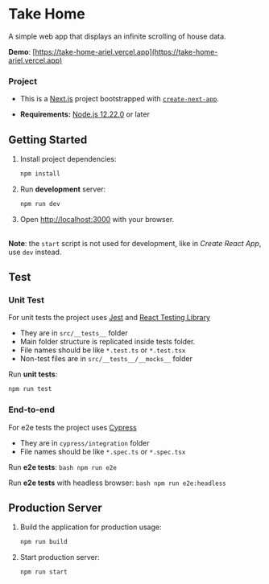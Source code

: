# Take Home
A simple web app that displays an infinite scrolling of house data.

**Demo**: [https://take-home-ariel.vercel.app](https://take-home-ariel.vercel.app)

### Project
- This is a [Next.js](https://nextjs.org/) project bootstrapped with [`create-next-app`](https://github.com/vercel/next.js/tree/canary/packages/create-next-app).

- **Requirements:** [Node.js 12.22.0](https://nodejs.org/) or later

## Getting Started

1. Install project dependencies:
    ```bash
    npm install
    ```

2. Run **development** server:
    ```bash
    npm run dev
    ```

3. Open [http://localhost:3000](http://localhost:3000) with your browser.

\
**Note**: the `start` script is not used for development, like in *Create React App*, use `dev` instead.

## Test

### Unit Test

For unit tests the project uses [Jest](https://jestjs.io/) and [React Testing Library](https://testing-library.com/docs/react-testing-library/intro/)

- They are in ```src/__tests__``` folder
- Main folder structure is replicated inside tests folder.
- File names should be like ```*.test.ts``` or ```*.test.tsx```
- Non-test files are in ```src/__tests__/__mocks__``` folder

Run **unit tests**:
```bash
npm run test
```

### End-to-end

For e2e tests the project uses [Cypress](https://www.cypress.io/)

- They are in ```cypress/integration``` folder
- File names should be like ```*.spec.ts``` or ```*.spec.tsx```

Run **e2e tests**:
    ```bash
    npm run e2e
    ```

Run **e2e tests** with headless browser:
    ```bash
    npm run e2e:headless
    ```

## Production Server

1. Build the application for production usage:
    ```bash
    npm run build
    ```
2. Start production server:
    ```bash
    npm run start
    ```
